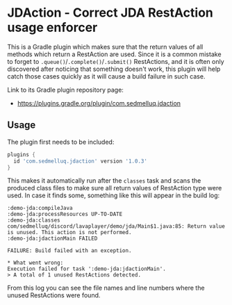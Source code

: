 # JDAction - Correct JDA RestAction usage enforcer

This is a Gradle plugin which makes sure that the return values of all methods which return a RestAction are used. Since it is a common mistake to forget to `.queue()`/`.complete()`/`.submit()` RestActions, and it is often only discovered after noticing that something doesn't work, this plugin will help catch those cases quickly as it will cause a build failure in such case.

Link to its Gradle plugin repository page:
* https://plugins.gradle.org/plugin/com.sedmelluq.jdaction

## Usage

The plugin first needs to be included:

```groovy
plugins {
  id 'com.sedmelluq.jdaction' version '1.0.3'
}
```

This makes it automatically run after the `classes` task and scans the produced class files to make sure all return values of RestAction type were used. In case it finds some, something like this will appear in the build log:

```
:demo-jda:compileJava
:demo-jda:processResources UP-TO-DATE
:demo-jda:classes
com/sedmelluq/discord/lavaplayer/demo/jda/Main$1.java:85: Return value is unused. This action is not performed.
:demo-jda:jdactionMain FAILED

FAILURE: Build failed with an exception.

* What went wrong:
Execution failed for task ':demo-jda:jdactionMain'.
> A total of 1 unused RestActions detected.
```

From this log you can see the file names and line numbers where the unused RestActions were found.
